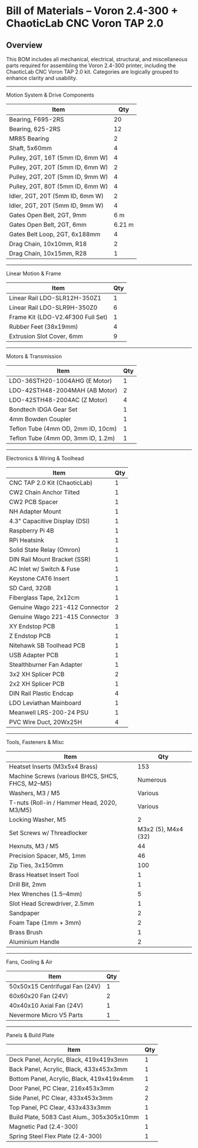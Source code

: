# Bill of Materials – Voron 2.4-300 + ChaoticLab CNC Voron TAP 2.0

## Overview
This BOM includes all mechanical, electrical, structural, and miscellaneous parts required for assembling the Voron 2.4-300 printer, including the ChaoticLab CNC Voron TAP 2.0 kit. Categories are logically grouped to enhance clarity and usability.

---

Motion System & Drive Components</summary>

| Item | Qty |
|------|-----|
| Bearing, F695-2RS | 20 |
| Bearing, 625-2RS | 12 |
| MR85 Bearing | 2 |
| Shaft, 5x60mm | 4 |
| Pulley, 2GT, 16T (5mm ID, 6mm W) | 4 |
| Pulley, 2GT, 20T (5mm ID, 6mm W) | 2 |
| Pulley, 2GT, 20T (5mm ID, 9mm W) | 4 |
| Pulley, 2GT, 80T (5mm ID, 6mm W) | 4 |
| Idler, 2GT, 20T (5mm ID, 6mm W) | 2 |
| Idler, 2GT, 20T (5mm ID, 9mm W) | 4 |
| Gates Open Belt, 2GT, 9mm | 6 m |
| Gates Open Belt, 2GT, 6mm | 6.21 m |
| Gates Belt Loop, 2GT, 6x188mm | 4 |
| Drag Chain, 10x10mm, R18 | 2 |
| Drag Chain, 10x15mm, R28 | 1 |

</details>

---

Linear Motion & Frame</summary>

| Item | Qty |
|------|-----|
| Linear Rail LDO-SLR12H-350Z1 | 1 |
| Linear Rail LDO-SLR9H-350Z0 | 6 |
| Frame Kit (LDO-V2.4F300 Full Set) | 1 |
| Rubber Feet (38x19mm) | 4 |
| Extrusion Slot Cover, 6mm | 9 |

</details>

---

Motors & Transmission</summary>

| Item | Qty |
|------|-----|
| LDO-36STH20-1004AHG (E Motor) | 1 |
| LDO-42STH48-2004MAH (AB Motor) | 2 |
| LDO-42STH48-2004AC (Z Motor) | 4 |
| Bondtech IDGA Gear Set | 1 |
| 4mm Bowden Coupler | 1 |
| Teflon Tube (4mm OD, 2mm ID, 10cm) | 1 |
| Teflon Tube (4mm OD, 3mm ID, 1.2m) | 1 |

</details>

---

Electronics & Wiring & Toolhead</summary>

| Item | Qty |
|------|-----|
| CNC TAP 2.0 Kit (ChaoticLab) | 1 |
| CW2 Chain Anchor Tilted | 1 |
| CW2 PCB Spacer | 1 |
| NH Adapter Mount | 1 |
| 4.3" Capacitive Display (DSI) | 1 |
| Raspberry Pi 4B | 1 |
| RPi Heatsink | 1 |
| Solid State Relay (Omron) | 1 |
| DIN Rail Mount Bracket (SSR) | 1 |
| AC Inlet w/ Switch & Fuse | 1 |
| Keystone CAT6 Insert | 1 |
| SD Card, 32GB | 1 |
| Fiberglass Tape, 2x12cm | 1 |
| Genuine Wago 221-412 Connector | 2 |
| Genuine Wago 221-415 Connector | 3 |
| XY Endstop PCB | 1 |
| Z Endstop PCB | 1 |
| Nitehawk SB Toolhead PCB | 1 |
| USB Adapter PCB | 1 |
| Stealthburner Fan Adapter | 1 |
| 3x2 XH Splicer PCB | 2 |
| 2x2 XH Splicer PCB | 1 |
| DIN Rail Plastic Endcap | 4 |
| LDO Leviathan Mainboard | 1 |
| Meanwell LRS-200-24 PSU | 1 |
| PVC Wire Duct, 20Wx25H | 4 |

</details>

---

Tools, Fasteners & Misc</summary>

| Item | Qty |
|------|-----|
| Heatset Inserts (M3x5x4 Brass) | 153 |
| Machine Screws (various BHCS, SHCS, FHCS, M2–M5) | Numerous |
| Washers, M3 / M5 | Various |
| T-nuts (Roll-in / Hammer Head, 2020, M3/M5) | Various |
| Locking Washer, M5 | 2 |
| Set Screws w/ Threadlocker | M3x2 (5), M4x4 (32) |
| Hexnuts, M3 / M5 | 44 |
| Precision Spacer, M5, 1mm | 46 |
| Zip Ties, 3x150mm | 100 |
| Brass Heatset Insert Tool | 1 |
| Drill Bit, 2mm | 1 |
| Hex Wrenches (1.5–4mm) | 5 |
| Slot Head Screwdriver, 2.5mm | 1 |
| Sandpaper | 2 |
| Foam Tape (1mm + 3mm) | 2 |
| Brass Brush | 1 |
| Aluminium Handle | 2 |

</details>

---

Fans, Cooling & Air</summary>

| Item | Qty |
|------|-----|
| 50x50x15 Centrifugal Fan (24V) | 1 |
| 60x60x20 Fan (24V) | 2 |
| 40x40x10 Axial Fan (24V) | 1 |
| Nevermore Micro V5 Parts | 1 |

</details>

---

Panels & Build Plate</summary>

| Item | Qty |
|------|-----|
| Deck Panel, Acrylic, Black, 419x419x3mm | 1 |
| Back Panel, Acrylic, Black, 433x453x3mm | 1 |
| Bottom Panel, Acrylic, Black, 419x419x4mm | 1 |
| Door Panel, PC Clear, 216x453x3mm | 2 |
| Side Panel, PC Clear, 433x453x3mm | 2 |
| Top Panel, PC Clear, 433x433x3mm | 1 |
| Build Plate, 5083 Cast Alum., 305x305x10mm | 1 |
| Magnetic Pad (2.4-300) | 1 |
| Spring Steel Flex Plate (2.4-300) | 1 |

</details>
